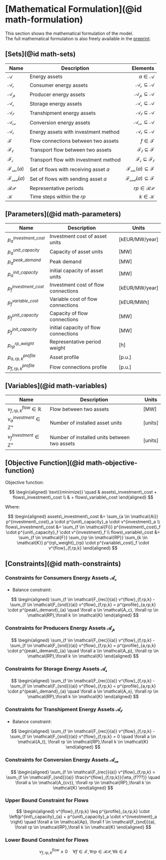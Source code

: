# [Mathematical Formulation](@id math-formulation)

This section shows the mathematical formulation of the model.\
The full mathematical formulation is also freely available in the [preprint](https://arxiv.org/abs/2309.07711).

## [Sets](@id math-sets)

Name|Description|Elements
 ---|---|---:
$\mathcal{A}$           | Energy assets                         | $a \in \mathcal{A}$
$\mathcal{A_c}$         | Consumer energy assets                | $\mathcal{A_c}   \subseteq \mathcal{A}$
$\mathcal{A_p}$         | Producer energy assets                | $\mathcal{A_p}   \subseteq \mathcal{A}$
$\mathcal{A_s}$         | Storage energy assets                 | $\mathcal{A_s}   \subseteq \mathcal{A}$
$\mathcal{A_t}$         | Transhipment energy assets            | $\mathcal{A_t}   \subseteq \mathcal{A}$
$\mathcal{A_{cv}}$      | Conversion energy assets              | $\mathcal{A_{cv}}\subseteq \mathcal{A}$
$\mathcal{A_i}$         | Energy assets with investment method  | $\mathcal{A_i}   \subseteq \mathcal{A}$
$\mathcal{F}$           | Flow connections between two assets   | $f \in \mathcal{F}$
$\mathcal{F_t}$         | Transport flow between two assets     | $\mathcal{F_t}   \subseteq \mathcal{F}$
$\mathcal{F_i}$         | Transport flow with investment method | $\mathcal{F_i}   \subseteq \mathcal{F_t}$
$\mathcal{F_{rec}}(a)$  | Set of flows with receiving asset $a$ | $\mathcal{F_{rec}}(a) \subseteq \mathcal{F}$
$\mathcal{F_{snd}}(a)$  | Set of flows with sending asset $a$   | $\mathcal{F_{snd}}(a) \subseteq \mathcal{F}$
$\mathcal{RP}$          | Representative periods                | $rp \in \mathcal{RP}$
$\mathcal{K}$           | Time steps within the $rp$            | $k \in \mathcal{K}$

## [Parameters](@id math-parameters)

Name|Description|Units
 ---|---|---
$p^{investment\_cost}_{a}$ | Investment cost  of asset units      | [kEUR/MW/year]
$p^{unit\_capacity}_{a}$   | Capacity of asset units              | [MW]
$p^{peak\_demand}_{a}$     | Peak demand                          | [MW]
$p^{init\_capacity}_{a}$   | initial capacity of asset units      | [MW]
$p^{investment\_cost}_{f}$ | Investment cost  of flow connections | [kEUR/MW/year]
$p^{variable\_cost}_{f}$   | Variable cost of flow connections    | [kEUR/MWh]
$p^{unit\_capacity}_{f}$   | Capacity of flow connections         | [MW]
$p^{init\_capacity}_{f}$   | initial capacity of flow connections | [MW]
$p^{rp\_weight}_{rp}$      | Representative period weight         | [h]
$p^{profile}_{a,rp,k}$     | Asset profile                        | [p.u.]
$p^{profile}_{f,rp,k}$     | Flow connections profile             | [p.u.]

## [Variables](@id math-variables)

Name|Description|Units
 ---|---|---
$v^{flow}_{f,rp,k} \in \mathbb{R}$     | Flow between two assets                      |[MW]
$v^{investment}_{a} \in \mathbb{Z^{+}}$| Number of installed asset units              |[units]
$v^{investment}_{f} \in \mathbb{Z^{+}}$| Number of installed units between two assets |[units]

## [Objective Function](@id math-objective-function)

Objective function:

$$
\begin{aligned}
\text{{minimize}} \quad & assets\_investment\_cost + flows\_investment\_cost \\
                        & + flows\_variable\_cost
\end{aligned}
$$

Where:

$$
\begin{aligned}
assets\_investment\_cost &= \sum_{a \in \mathcal{Ai}} p^{investment\_cost}_a \cdot p^{unit\_capacity}_a \cdot v^{investment}_a \\
flows\_investment\_cost &= \sum_{f \in \mathcal{Fi}} p^{investment\_cost}_f \cdot p^{unit\_capacity}_f \cdot v^{investment}_f \\
flows\_variable\_cost &= \sum_{f \in \mathcal{F}} \sum_{rp \in \mathcal{RP}} \sum_{k \in \mathcal{K}} p^{rp\_weight}_{rp} \cdot p^{variable\_cost}_f \cdot v^{flow}_{f,rp,k}
\end{aligned}
$$

## [Constraints](@id math-constraints)

### Constraints for Consumers Energy Assets $\mathcal{A_c}$

- Balance constraint:

$$
\begin{aligned}
\sum_{f \in \mathcal{F_{rec}}(a)} v^{flow}_{f,rp,k} - \sum_{f \in \mathcal{F_{snd}}(a)} v^{flow}_{f,rp,k} = p^{profile}_{a,rp,k} \cdot p^{peak\_demand}_{a} \quad \forall a \in \mathcal{A_c}, \forall rp \in \mathcal{RP},\forall k \in \mathcal{K}
\end{aligned}
$$

### Constraints for Producers Energy Assets $\mathcal{A_p}$

$$
\begin{aligned}
\sum_{f \in \mathcal{F_{rec}}(a)} v^{flow}_{f,rp,k} - \sum_{f \in \mathcal{F_{snd}}(a)} v^{flow}_{f,rp,k} = p^{profile}_{a,rp,k} \cdot p^{peak\_demand}_{a} \quad \forall a \in \mathcal{A_p}, \forall rp \in \mathcal{RP},\forall k \in \mathcal{K}
\end{aligned}
$$

### Constraints for Storage Energy Assets $\mathcal{A_s}$

$$
\begin{aligned}
\sum_{f \in \mathcal{F_{rec}}(a)} v^{flow}_{f,rp,k} - \sum_{f \in \mathcal{F_{snd}}(a)} v^{flow}_{f,rp,k} = p^{profile}_{a,rp,k} \cdot p^{peak\_demand}_{a} \quad \forall a \in \mathcal{A_s}, \forall rp \in \mathcal{RP},\forall k \in \mathcal{K}
\end{aligned}
$$

### Constraints for Transhipment Energy Assets $\mathcal{A_t}$

- Balance constraint:

$$
\begin{aligned}
\sum_{f \in \mathcal{F_{rec}}(a)} v^{flow}_{f,rp,k} - \sum_{f \in \mathcal{F_{snd}}(a)} v^{flow}_{f,rp,k} = 0 \quad \forall a \in \mathcal{A_t}, \forall rp \in \mathcal{RP},\forall k \in \mathcal{K}
\end{aligned}
$$

### Constraints for Conversion Energy Assets $\mathcal{A_{cv}}$

$$
\begin{aligned}
\sum_{f \in \mathcal{F_{rec}}(a)} v^{flow}_{f,rp,k} = \sum_{f \in \mathcal{F_{snd}}(a)} \frac{v^{flow}_{f,rp,k}}{\eta_{f???}}  \quad \forall a \in \mathcal{A_{cv}}, \forall rp \in \mathcal{RP},\forall k \in \mathcal{K}
\end{aligned}
$$

### Upper Bound Constraint for Flows

$$
\begin{aligned}
v^{flow}_{f,rp,k} \leq p^{profile}_{a,rp,k} \cdot \left(p^{init\_capacity}_{a} + p^{unit\_capacity}_a \cdot v^{investment}_a \right)  \quad \forall a \in \mathcal{Ap}, \forall f \in \mathcal{F_{snd}}(a), \forall rp \in \mathcal{RP},\forall k \in \mathcal{K}
\end{aligned}
$$

### Lower Bound Constraint for Flows

$$
v^{flow}_{f,rp,k} \geq 0 \quad \forall f \in \mathcal{F}, \forall rp \in \mathcal{RP}, \forall k \in \mathcal{k}
$$
